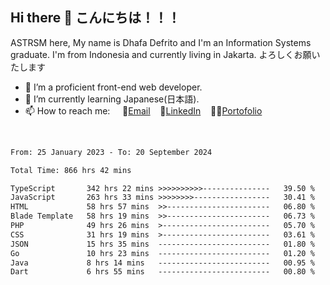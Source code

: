 ## Hi there 👋 こんにちは！！！
ASTRSM here, My name is Dhafa Defrito and I'm an Information Systems graduate. I'm from Indonesia and currently living in Jakarta. よろしくお願いたします

- 🔭 I’m a proficient front-end web developer.
- 🌱 I’m currently learning Japanese(日本語).
- 📫 How to reach me: &nbsp;&nbsp;&nbsp;&nbsp;📧[Email](ddefrito@gmail.com)&nbsp;&nbsp;&nbsp;&nbsp;💼[LinkedIn](https://www.linkedin.com/in/dhafa-defrita-rama-yudistira-9357a9229/)&nbsp;&nbsp;&nbsp;&nbsp;👨‍🎨[Portofolio](https://ddefrito.vercel.app/)
<br>
<!-- <p align="left">
<a href="https://github.com/ASTRSM">
  <img height="180em" src="https://github-readme-stats-eight-theta.vercel.app/api?username=ASTRSM&show_icons=true&theme=dracula&include_all_commits=true&count_private=true"/>
  <img height="180em" src="https://github-readme-stats-eight-theta.vercel.app/api/top-langs/?username=ASTRSM&layout=compact&langs_count=8&theme=dracula"/>
</a>
</p> -->

<!--START_SECTION:waka-->

```txt
From: 25 January 2023 - To: 20 September 2024

Total Time: 866 hrs 42 mins

TypeScript       342 hrs 22 mins >>>>>>>>>>---------------   39.50 %
JavaScript       263 hrs 33 mins >>>>>>>>-----------------   30.41 %
HTML             58 hrs 57 mins  >>-----------------------   06.80 %
Blade Template   58 hrs 19 mins  >>-----------------------   06.73 %
PHP              49 hrs 26 mins  >------------------------   05.70 %
CSS              31 hrs 19 mins  >------------------------   03.61 %
JSON             15 hrs 35 mins  -------------------------   01.80 %
Go               10 hrs 23 mins  -------------------------   01.20 %
Java             8 hrs 14 mins   -------------------------   00.95 %
Dart             6 hrs 55 mins   -------------------------   00.80 %
```

<!--END_SECTION:waka-->
